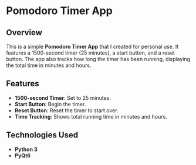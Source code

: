 # Pomodoro Timer App

## Overview
This is a simple **Pomodoro Timer App** that I created for personal use. It features a 1500-second timer (25 minutes), a start button, and a reset button. The app also tracks how long the timer has been running, displaying the total time in minutes and hours.

## Features
- **1500-second Timer**: Set to 25 minutes.
- **Start Button**: Begin the timer.
- **Reset Button**: Reset the timer to start over.
- **Time Tracking**: Shows total running time in minutes and hours.

## Technologies Used
- **Python 3**
- **PyQt6**

